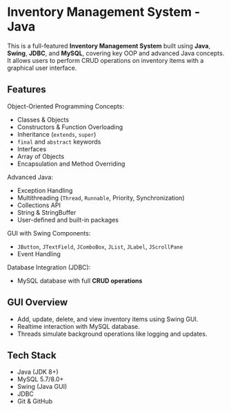 # Inventory Management System - Java
This is a full-featured **Inventory Management System** built using **Java**, **Swing**, **JDBC**, and **MySQL**, covering key OOP and advanced Java concepts. It allows users to perform CRUD operations on inventory items with a graphical user interface.

## Features
Object-Oriented Programming Concepts:
- Classes & Objects  
- Constructors & Function Overloading  
- Inheritance (`extends`, `super`)  
- `final` and `abstract` keywords  
- Interfaces  
- Array of Objects  
- Encapsulation and Method Overriding

Advanced Java:
- Exception Handling  
- Multithreading (`Thread`, `Runnable`, Priority, Synchronization)  
- Collections API  
- String & StringBuffer  
- User-defined and built-in packages

GUI with Swing Components:
- `JButton`, `JTextField`, `JComboBox`, `JList`, `JLabel`, `JScrollPane`  
- Event Handling

Database Integration (JDBC):
- MySQL database with full **CRUD operations**

## GUI Overview
- Add, update, delete, and view inventory items using Swing GUI.
- Realtime interaction with MySQL database.
- Threads simulate background operations like logging and updates.

## Tech Stack
- Java (JDK 8+)
- MySQL 5.7/8.0+
- Swing (Java GUI)
- JDBC
- Git & GitHub
